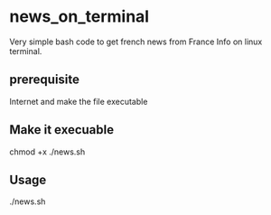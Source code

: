 # news_on_terminal

Very simple bash code to get french news from France Info on linux terminal.


## prerequisite

Internet and make the file executable


## Make it execuable

chmod +x ./news.sh


## Usage

./news.sh


